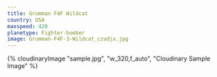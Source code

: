 ```yaml
---
title: Grumman F4F Wildcat
country: USA
maxspeed: 420
planetype: Fighter-bomber
image: Grumman-F4F-3-Wildcat_czudjx.jpg
---
```

{% cloudinaryImage "sample.jpg", "w_320,f_auto", "Cloudinary Sample Image" %}